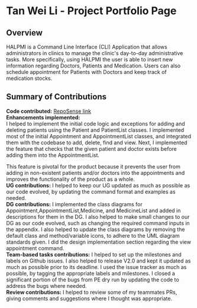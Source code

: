 # Tan Wei Li - Project Portfolio Page

## Overview
HALPMI is a Command Line Interface (CLI) Application that allows administrators in clinics to manage the clinic's day-to-day
administrative tasks. More specifically, using HALPMI the user is able to insert new information regarding Doctors, Patients
and Medication. Users can also schedule appointment for Patients with Doctors and keep track of medication stocks.
## Summary of Contributions

**Code contributed:** [RepoSense link](https://nus-cs2113-ay2122s2.github.io/tp-dashboard/?search=tanweili&sort=groupTitle&sortWithin=title&since=2022-02-18&timeframe=commit&mergegroup=&groupSelect=groupByRepos&breakdown=false)
<br>
**Enhancements implemented:**
<br>
I helped to implement the initial code logic and exceptions for adding and deleting patients using the Patient and
PatientList classes. I implemented most of the initial Appointment and AppointmentList classes, and integrated them
with the codebase to add, delete, find and view. Next, I implemented the feature that checks that the given patient
and doctor exists before adding them into the AppointmentList.

This feature is pivotal for the product because it prevents the user from adding in non-existent patients and/or
doctors into the appointments and improves the functionality of the product as a whole.
<br>
**UG contributions:**
I helped to keep our UG updated as much as possible as our code evolved, by updating the command format and examples as
needed.
<br>
**DG contributions:**
I implemented the class diagrams for Appointment,AppointmentList,Medicine, and MedicineList and added in descriptions
for them in the DG. I also helped to make small changes to our DG as our code evolved, such as changing the required
command inputs in the appendix. I also helped to update the class diagrams by removing the default class and 
method/variable icons, to adhere to the UML diagram standards given. I did the design implementation section regarding
the view appointment command.
<br>
**Team-based tasks contributions:**
I helped to set up the milestones and labels on Github issues. I also helped to release V2.0 and kept it updated as
much as possible prior to its deadline. I used the issue tracker as much as possible, by tagging the appropriate
labels and milestones. I closed a significant portion of the bugs from PE dry run by updating the code to address the
bugs where needed.
<br>
**Review contributions:**
I helped to review some of my teammates PRs, giving comments and suggestions where I thought was appropriate.